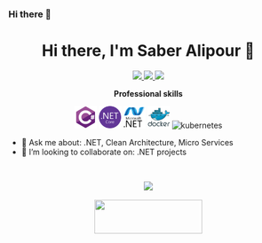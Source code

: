 ### Hi there 👋

<!--
**saberap/saberap** is a ✨ _special_ ✨ repository because its `README.md` (this file) appears on your GitHub profile.

Here are some ideas to get you started:

- 🔭 I’m currently working on ...
- 🌱 I’m currently learning ...
- 👯 I’m looking to collaborate on ...
- 🤔 I’m looking for help with ...
- 💬 Ask me about ...
- 📫 How to reach me: ...
- 😄 Pronouns: ...
- ⚡ Fun fact: ...
-->

<h1 align="center">Hi there, I'm Saber Alipour 👋</h1>

<p align="center">
 <a href="https://linkedin.com/in/saberap" target="_blank">
  <img src="https://img.icons8.com/fluent/48/000000/linkedin.png" />
 </a>
  
 <a href="https://twitter.com/saberappp" target="_blank">
  <img src="https://img.icons8.com/fluent/48/000000/twitter.png" />
 </a>
 
 <a href="https://alipournet.medium.com" target="_blank">
  <img src="https://img.icons8.com/ios-filled/50/null/medium-logo.png" />
 </a>
</p>

<p align="center"> 
 <strong>
  Professional skills
  </strong>
</p>

<p align="center"> 
  <img src="https://raw.githubusercontent.com/devicons/devicon/master/icons/csharp/csharp-original.svg" alt="csharp" width="40" height="40" />
  <img src="https://raw.githubusercontent.com/devicons/devicon/master/icons/dotnetcore/dotnetcore-original.svg" alt="dotnetcore" width="40" height="40" />
  <img src="https://raw.githubusercontent.com/devicons/devicon/master/icons/dot-net/dot-net-original-wordmark.svg" alt="dotnet" width="40" height="40" />
  <img src="https://raw.githubusercontent.com/devicons/devicon/master/icons/docker/docker-original-wordmark.svg" alt="docker" width="40" height="40" />
  <img src="https://img.icons8.com/color/48/000000/kubernetes.png" alt="kubernetes" width="43" height="43" />
</p>

- 💬 Ask me about: .NET, Clean Architecture, Micro Services
- 👯 I’m looking to collaborate on: .NET projects

</br>

<p align="center">
 <a href="#" alt="Mohsen Rajabi's github stats">
  <img src="https://github-readme-stats.vercel.app/api?username=EngRajabi&theme=tokyonight&show_icons=true" />
 </a>
</p>

<p align="center">
 <a href="https://www.buymeacoffee.com/mohsenrajabi" target="_blank">
  <img src="https://cdn.buymeacoffee.com/buttons/v2/default-orange.png" height="61" width="194" />
 </a>
</p>
